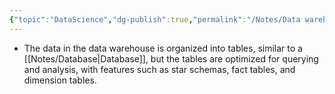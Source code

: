 ```yaml
---
{"topic":"DataScience","dg-publish":true,"permalink":"/Notes/Data warehouse/","dgPassFrontmatter":true,"noteIcon":""}
---
```


- The data in the data warehouse is organized into tables, similar to a [[Notes/Database\|Database]], but the tables are optimized for querying and analysis, with features such as star schemas, fact tables, and dimension tables.